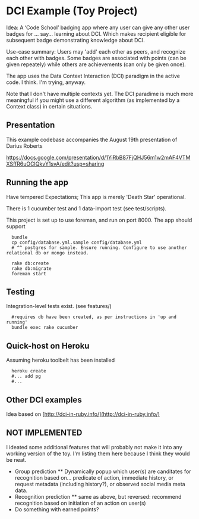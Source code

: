 DCI Example (Toy Project)
====

Idea:
A ‘Code School’ badging app where any user can give any other user badges for … say… learning about DCI. Which makes recipient eligible for subsequent badge demonstrating knowledge about DCI.


Use-case summary:
Users may 'add' each other as peers, and recognize each other with badges. Some badges are associated with points (can be given repeately) while others are achievements (can only be given once).


The app uses the Data Context Interaction (DCI) paradigm in the active code. I think. I'm trying, anyway.

Note that I don't have multiple contexts yet. The DCI paradime is much more meaningful if you might use a different algorithm (as implemented by a Context class) in certain situations.


Presentation
---- 

This example codebase accompanies the August 19th presentation of Darius Roberts

https://docs.google.com/presentation/d/1YiRbB87FjQHJ56m1w2mAF4VTMXSffR6uOCIQkvY1svA/edit?usp=sharing


Running the app
----

Have tempered Expectations; This app is merely 'Death Star' operational.

There is 1 cucumber test and 1 data-import test (see test/scripts).

This project is set up to use foreman, and run on port 8000. The app should support 

```
  bundle
  cp config/database.yml.sample config/database.yml
  # ^^ postgres for sample. Ensure running. Configure to use another relational db or mongo instead.

  rake db:create
  rake db:migrate
  foreman start
```

Testing
----

Integration-level tests exist. (see features/)

```
  #requires db have been created, as per instructions in 'up and running'
  bundle exec rake cucumber
```


Quick-host on Heroku
----
  
Assuming heroku toolbelt has been installed
```
  heroku create
  #... add pg
  #... 
```

Other DCI examples
----

Idea based on [http://dci-in-ruby.info/](http://dci-in-ruby.info/)


NOT IMPLEMENTED
----

I ideated some additional features that will probably not make it into any working version of the toy. I'm listing them here because I think they would be neat.

* Group prediction
** Dynamically popup which user(s) are canditates for recognition based on... predicate of action, immediate history, or request metadata (including history?), or observed social media meta data.
* Recognition prediction
** same as above, but reversed: recommend recognition based on initiation of an action on user(s)
* Do something with earned points?



